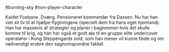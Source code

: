 #burning-sky #non-player-character

Kaldet Foebane. Dværg. Pensioneret kommandør fra Dassen. Nu har han viet sit liv til at hjælpe flygtningene (specielt dem fra hans eget hjemland). Han har massevis af strategier og planer i baglommen hvis det skulle komme til krig, og han har også et godt øje til en gruppe elite undercover operatører i Kong Steppengards sold, som han mener vil kunne finde og om nødvendigt erobre den sagnomspundne fakkel.
